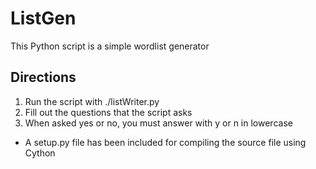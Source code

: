 ListGen
=======

This Python script is a simple wordlist generator

Directions
----------

1) Run the script with ./listWriter.py
2) Fill out the questions that the script asks
3) When asked yes or no, you must answer with y or n in lowercase

* A setup.py file has been included for compiling the source file using Cython
